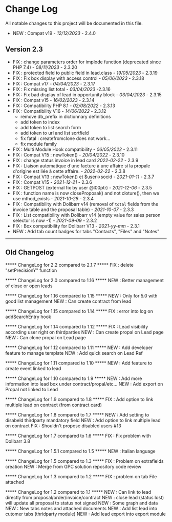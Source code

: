# Change Log
All notable changes to this project will be documented in this file.

- NEW : Compat v19 - *12/12/2023* - 2.4.0


## Version 2.3
- FIX : change parameters order for implode function (deprecated since PHP 7.4) - *08/11/2023* - 2.3.20
- FIX : protected field to public field in lead.class - *19/05/2023* - 2.3.19
- FIX : Fix box display with access control - *05/06/2023* - 2.3.18
- FIX : Compat v17 - *04/04/2023* - 2.3.17
- FIX : Fix missing list total - *03/04/2023* -2.3.16
- FIX : Fix bad display of lead in opportunity block - *03/04/2023* - 2.3.15
- FIX : Compat v15 - *16/02/2023* - 2.3.14
- FIX : Compatibility PHP 8.1 - *02/08/2022* - 2.3.13
- FIX : Compatibility V16 - *14/06/2022* - 2.3.12
  - remove db_prefix in dictionnary definitions
  - add token to index
  - add token to list search form
  - add token to url and list sortfield
  - fix fatal : createfromclone does not work...
  - fix module family
- FIX : Multi Module Hook compatibility - *06/05/2022* - 2.3.11
- FIX : Compat V15 : newToken() - *20/04/2022* - 2.3.10
- FIX : change status invoice in lead card *2022-02-22* - 2.3.9
- FIX : Liaison automatique  d'une facture  à une affaire si la propale d'origine est liée à cette affaire.   - *2022-02-22* - 2.3.8
- FIX : Compat V13 : newToken() et $user->socid - *2021-01-11* - 2.3.7
- FIX : Compat V15 - *2021-12-21* - 2.3.6
- FIX : GETPOST (external fix by user @l00ptr) - *2021-12-06* - 2.3.5
- FIX : function name is now closeProposal() and not cloture(), then we use mthod_exists - *2021-10-28* - 2.3.4
- FIX : Compatibility with Dolibarr v14 (removal of `total` fields from
        the invoice table and the proposal table) - *2021-10-07* - 2.3.3
- FIX : List compatibility with Dolibarr v14 (empty value for sales
        person selector is now -1) - *2021-09-09* - 2.3.2
- FIX : Box compatibility for Dolibarr V13 - *2021-yy-mm* - 2.3.1
- NEW : Add tab count badges for tabs "Contacts", "Files" and "Notes"


---
## Old Changelog

***** ChangeLog for 2.2 compared to 2.1.7 *****
FIX : delete "setPrecisionY" function

***** ChangeLog for 2.0 compared to 1.16 *****
NEW : Better management of close or open leads 

***** ChangeLog for 1.16 compared to 1.15 *****
NEW : Only for 5.0 with good list management
NEW : Can create contract from lead

***** ChangeLog for 1.15 compared to 1.14 *****
FIX : error into log on addSearchEntry hook

***** ChangeLog for 1.14 compared to 1.12 *****
FIX : Lead visibility according user right on thirdparties
NEW : Can create propal on Lead page
NEW : Can clone propal on Lead page

***** ChangeLog for 1.12 compared to 1.11 *****
NEW : Add developer feature to manage template
NEW : Add quick search on Lead Ref

***** ChangeLog for 1.11 compared to 1.10 *****
NEW : Add feature to create event linked to lead

***** ChangeLog for 1.10 compared to 1.9 *****
NEW : Add more information into lead box under contract/propal/etc...
NEW : Add export on Propal not linked to Lead

***** ChangeLog for 1.9 compared to 1.8 *****
FIX : Add option to link multiple lead on contract (from contract card)

***** ChangeLog for 1.8 compared to 1.7 *****
NEW : Add setting to disabeld thirdparty mandatory field
NEW : Add option to link multiple lead on contract
FIX : Shouldn't propose disabled users #13 

***** ChangeLog for 1.7 compared to 1.6 *****
FIX : Fix problem with Dolibarr 3.8

***** ChangeLog for 1.5.1 compared to 1.5 *****
NEW : Italian language

***** ChangeLog for 1.5 compared to 1.3 *****
FIX : Problem on extrafields creation
NEW : Merge from GPC solution repository code review

***** ChangeLog for 1.3 compared to 1.2 *****
FIX : problem on tab File attached

***** ChangeLog for 1.2 compared to 1.1 *****
NEW : Can link to lead directly from proposal/order/invoice/contract
NEW : close lead (status lost) will update all proposal to status not signed
NEW : Some graph and data
NEW : New tabs notes and attached documents
NEW : Add list lead into cutomer tabs (thridparty module)
NEW : Add lead export into export module
